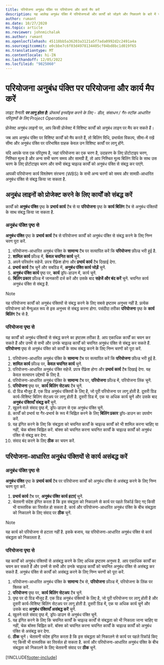 ```yaml
---
title: परियोजना अनुबंध पंक्ति पर परियोजना और कार्य मैप करें
description: यह आलेख अनुबंध पंक्ति में परियोजनाओं और कार्यों को जोड़ने और निकालने के बारे में जानकारी प्रदान करता है.
author: rumant
ms.date: 10/27/2020
ms.topic: article
ms.reviewer: johnmichalak
ms.author: rumant
ms.openlocfilehash: 45118bb5a36203a3121a5f7ada0992d2c2491a4a
ms.sourcegitcommit: e0cbbe7c6f03d4978134405cf04bd8bc1d019f65
ms.translationtype: MT
ms.contentlocale: hi-IN
ms.lasthandoff: 12/05/2022
ms.locfileid: "9825060"
---
```

# <a name="map-projects-and-tasks-to-a-project-contract-line"></a>परियोजना अनुबंध पंक्ति पर परियोजना और कार्य मैप करें 

लाइट तैनाती _**पर लागू होता है:** प्रोफार्मा इनवॉइस करने के लिए - डील, संसाधन / गैर-स्टॉक आधारित परिदृश्यों के लिए Project Operations_

प्रोजेक्ट अनुबंध लाइनों पर, आप किसी प्रोजेक्ट में विशिष्ट कार्यों को अनुबंध लाइन पर मैप कर सकते हैं।

जब आप अनुबंध पंक्ति पर विशिष्ट कार्यों को मैप करते हैं, तो बिलिंग विधि, प्रभार्यता विकल्प, सीमा-में रखें सीमा और अनुबंध पंक्ति पर परिभाषित ग्राहक केवल उन विशिष्ट कार्यों पर लागू होंगे.

यदि आपके पास एक परिदृश्य है, जहां परियोजना का एक चरण है, उदाहरण के लिए प्रोटोटाइप चरण, निश्चित मूल्य है और अन्य सभी चरण समय और सामग्री हैं, तो आप निश्चित मूल्य बिलिंग विधि के साथ उस चरण के लिए प्रोटोटाइप चरण और सभी संबद्ध चाइल्ड कार्यों को अनुबंध पंक्ति से संबद्ध कर पाएंगे.

आपकी परियोजना कार्य विश्लेषण संरचना (WBS) के सभी अन्य चरणों को समय और सामग्री-आधारित अनुबंध पंक्ति से संबद्ध किया जा सकता है.

## <a name="associate-tasks-to-project-contract-lines"></a>अनुबंध लाइनों को प्रोजेक्ट करने के लिए कार्यों को संबद्ध करें

कार्यों को **अनुबंध पंक्ति** पृष्ठ के **प्रभार्य कार्य** टैब से या **परियोजना** पृष्ठ के **कार्य बिलिंग** टैब से अनुबंध पंक्तियों के साथ संबद्ध किया जा सकता है.

### <a name="from-the-contract-line-page"></a>अनुबंध पंक्ति पृष्ठ से

**अनुबंध पंक्ति** पृष्ठ के **प्रभार्य कार्य** टैब से परियोजना कार्यों को अनुबंध पंक्ति से संबद्ध करने के लिए निम्न चरण पूरा करें.

1. परियोजना-आधारित अनुबंध पंक्ति के **सामान्य** टैब पर सत्यापित करें कि **परियोजना** फ़ील्ड भरी हुई है.
2. **शामिल कार्य** फ़ील्ड में, **केवल चयनित कार्य** चुनें.
3. अपने परिवर्तन सहेजें. प्रपत्र रीफ़्रेश होगा और **प्रभार्य कार्य** टैब दिखाई देगा.
4. **प्रभार्य कार्य** टैब चुनें और सबग्रिड में, **अनुबंध पंक्ति कार्य जोड़ें** चुनें.
5. **अनुबंध पंक्ति कार्य** पृष्ठ पर, **कार्य** ड्रॉप-डाउन में, कार्य चुनें. 
6. **बिलिंग प्रकार** फ़ील्ड में जानकारी दर्ज करें और उसके बाद **सहेजें और बंद करें** चुनें. चयनित कार्य अनुबंध पंक्ति से संबद्ध है.

> [!NOTE]
> यह परियोजना कार्यों को अनुबंध पंक्तियों से संबद्ध करने के लिए सबसे इष्टतम अनुभव नहीं है. प्रत्येक परियोजना को मैन्युअल रूप से इस अनुभव से संबद्ध करना होगा. पसंदीदा तरीका **परियोजना** पृष्ठ के **कार्य बिलिंग** टैब से है.

### <a name="from-the-project-page"></a>परियोजना पृष्ठ से

यह कार्यों को अनुबंध पंक्तियों से संबद्ध करने का इष्टतम तरीका है. आप एकाधिक कार्यों का चयन कर सकते हैं और उनमें से सभी और उनके चाइल्ड कार्यों को चयनित अनुबंध पंक्ति से संबद्ध कर सकते हैं. **परियोजना** पृष्ठ से अनुबंध पंक्ति को कार्यों के साथ संबद्ध करने के लिए निम्न चरणों को पूरा करें.

1. परियोजना-आधारित अनुबंध पंक्ति के **सामान्य** टैब पर सत्यापित करें कि **परियोजना** फ़ील्ड भरी हुई है.
2. **शामिल कार्य** फ़ील्ड पर, **केवल चयनित कार्य** चुनें.
3. परियोजना-आधारित अनुबंध पंक्ति सहेजें. प्रपत्र रीफ़्रेश होगा और **प्रभार्य कार्य** टैब दिखाई देगा. यह केवल सत्यापन उद्देश्यों के लिए है.
4. परियोजना-आधारित अनुबंध पंक्ति के **सामान्य** टैब पर, **परियोजना** फ़ील्ड में, परियोजना लिंक चुनें.
5. **परियोजना** पृष्ठ पर, **कार्य बिलिंग सेटअप** टैब चुनें.
6. दो ग्रिड मौजूद हैं. एक ग्रिड अनुबंध पंक्तियों के लिए है, जो पूरी परियोजना पर लागू होती है. दूसरी ग्रिड कार्य-विशिष्ट बिलिंग सेटअप पर लागू होती है. दूसरी ग्रिड में, एक या अधिक कार्य चुनें और उसके बाद **अनुबंध पंक्तियाँ संबद्ध करें** चुनें.
7. खुलने वाले संवाद पृष्ठ में, ड्रॉप-डाउन से एक अनुबंध पंक्ति चुनें.
8. कार्यों को प्रभार्य या गैर-प्रभार्य के रूप में चिह्नित करने के लिए **बिलिंग प्रकार** ड्रॉप-डाउन का उपयोग करें.
9. यह इंगित करने के लिए कि संबद्धता को चयनित कार्यों के चाइल्ड कार्यों को भी शामिल करना चाहिए या नहीं, चेक बॉक्स चिह्नित करें. बॉक्स को चयनित करना चयनित कार्यों के चाइल्ड कार्यों को अनुबंध पंक्ति से संबद्ध कर देगा.
10. संवाद बंद करने के लिए **ठीक** का चयन करें.

## <a name="unassociate-tasks-from-project-based-contract-lines"></a>परियोजना-आधारित अनुबंध पंक्तियों से कार्य असंबद्ध करें

### <a name="from-the-contract-line-page"></a>अनुबंध पंक्ति पृष्ठ से

**अनुबंध पंक्ति** पृष्ठ के **प्रभार्य कार्य** टैब पर परियोजना कार्यों को अनुबंध पंक्ति से असंबद्ध करने के लिए निम्न चरण पूरा करें.

1. **प्रभार्य कार्य** टैब पर, **अनुबंध पंक्ति कार्य हटाएं** चुनें.
2. चेतावनी संदेश इंगित करता है कि इस संबद्धता को निकालने से कार्य पर पहले रिकॉर्ड किए गए किसी भी वास्तविक का रिवर्सल हो सकता है. कार्य और परियोजना-आधारित अनुबंध पंक्ति के बीच संबद्धता को निकालने के लिए संवाद पर **ठीक** चुनें. 

> [!NOTE]
> यह कार्य को परियोजना से हटाता नहीं है. इसके बजाय, यह परियोजना-आधारित अनुबंध पंक्ति से कार्य संबद्धता को निकालता है.

### <a name="from-the-project-page"></a>परियोजना पृष्ठ से

यह कार्यों को अनुबंध पंक्तियों से असंबद्ध करने के लिए अधिक इष्टतम अनुभव है. आप एकाधिक कार्यों का चयन कर सकते हैं और उनमें से सभी और उनके चाइल्ड कार्यों को चयनित अनुबंध पंक्ति से असंबद्ध कर सकते हैं. अनुबंध पंक्ति से कार्यों को असंबद्ध करने के लिए निम्न चरणों को पूरा करें.

1. परियोजना-आधारित अनुबंध पंक्ति के **सामान्य** टैब से, **परियोजना** फ़ील्ड में, परियोजना के लिंक पर क्लिक करें.
2. **परियोजना** पृष्ठ पर, **कार्य बिलिंग सेटअप** टैब चुनें.
3. पृष्ठ पर दो ग्रिड मौजूद हैं. एक ग्रिड अनुबंध पंक्तियों के लिए है, जो पूरी परियोजना पर लागू होती है और दूसरी कार्य-विशिष्ट बिलिंग सेटअप पर लागू होती है. दूसरी ग्रिड में, एक या अधिक कार्य चुनें और उसके बाद **अनुबंध पंक्तियाँ असंबद्ध करें** चुनें.
4. खुलने वाले संवाद पृष्ठ में, ड्रॉप-डाउन से अनुबंध पंक्ति चुनें.
5. यह इंगित करने के लिए कि चयनित कार्यों के चाइल्ड कार्यों से संबद्धता को भी निकाला जाना चाहिए या नहीं, चेक बॉक्स चिह्नित करें. बॉक्स को चयनित करना चयनित कार्यों के चाइल्ड कार्यों को अनुबंध पंक्ति से असंबद्ध कर देगा.
6. **ठीक** चुनें। चेतावनी संदेश इंगित करता है कि इस संबद्धता को निकालने से कार्य पर पहले रिकॉर्ड किए गए किसी भी वास्तविक का रिवर्सल हो सकता है. कार्य और परियोजना-आधारित अनुबंध पंक्ति के बीच संबद्धता को निकालने के लिए चेतावनी संवाद पर **ठीक** चुनें.


[!INCLUDE[footer-include](../../includes/footer-banner.md)]
